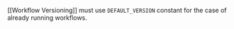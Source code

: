 [[Workflow Versioning]] must use `DEFAULT_VERSION` constant for the case of already running workflows.
